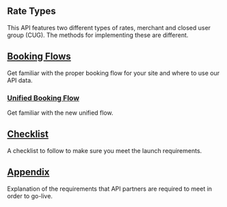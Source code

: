 

## Rate Types

This API features two different types of rates, merchant and closed user group (CUG). The methods for implementing these are different.

## [Booking Flows](guides-flow-hotel.md)

Get familiar with the proper booking flow for your site and where to use our API data.

### [Unified Booking Flow](unified-express-api-migration.md)

Get familiar with the new unified flow.

## [Checklist](guides-launch-checklist-hotel.md)

A checklist to follow to make sure you meet the launch requirements.

## [Appendix](guides-launch-appendix-hotel.md)

Explanation of the requirements that API
partners are required to meet in order to go-live.

